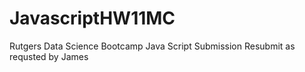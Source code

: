 # JavascriptHW11MC
Rutgers Data Science Bootcamp Java Script Submission
Resubmit as requsted by James
